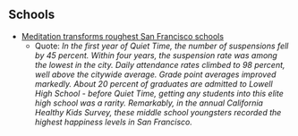 ## Schools

* [Meditation transforms roughest San Francisco schools](http://www.sfgate.com/opinion/openforum/article/Meditation-transforms-roughest-San-Francisco-5136942.php)
    * Quote: *In the first year of Quiet Time, the number of suspensions fell by 45 percent. Within four years, the suspension rate was among the lowest in the city. Daily attendance rates climbed to 98 percent, well above the citywide average. Grade point averages improved markedly. About 20 percent of graduates are admitted to Lowell High School - before Quiet Time, getting any students into this elite high school was a rarity. Remarkably, in the annual California Healthy Kids Survey, these middle school youngsters recorded the highest happiness levels in San Francisco.*
